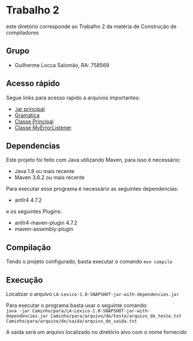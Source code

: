 # Trabalho 2 

este diretório corresponde ao Trabalho 2 da matéria de Construção de compiladores

## Grupo
- Guilherme Locca Salomão, RA: 758569

## Acesso rápido
Segue links para acesso rapido a arquivos importantes:
- [.jar principal](https://github.com/Caotichazard/Construcao-de-Compiladores/blob/main/Trabalho-2/LA-Lexico/target/LA-Lexico-1.0-SNAPSHOT-jar-with-dependencies.jar)
- [Gramatica](https://github.com/Caotichazard/Construcao-de-Compiladores/blob/main/Trabalho-2/LA-Lexico/src/main/antlr4/br/ufscar/dc/compiladores/la/lexico/LA.g4) 
- [Classe Principal](https://github.com/Caotichazard/Construcao-de-Compiladores/blob/main/Trabalho-2/LA-Lexico/src/main/java/br/ufscar/dc/compiladores/la/lexico/Principal.java)
- [Classe MyErrorListener](https://github.com/Caotichazard/Construcao-de-Compiladores/blob/main/Trabalho-2/LA-Lexico/src/main/java/br/ufscar/dc/compiladores/la/lexico/MyErrorListener.java)

## Dependencias
Este projeto foi feito com Java utilizando Maven, para isso é necessário:
- Java 1.8 ou mais recente
- Maven 3.6.2 ou mais recente

Para executar esse programa é necessário as seguintes dependencias:
- antlr4 4.7.2

e os seguintes Plugins:
- antlr4-maven-plugin 4.7.2
- maven-assembly-plugin

## Compilação
Tendo o projeto configurado, basta executar o comando
`mvn compile`


## Execução
Localizar o arquivo `LA-Lexico-1.0-SNAPSHOT-jar-with-dependencies.jar` 

Para executar o programa basta usar o seguinte comando:\
`java -jar Caminho/para/LA-Lexico-1.0-SNAPSHOT-jar-with-dependencies.jar Caminho/para/arquivo/de/teste/arquivo_de_teste.txt Caminho/para/arquivo/de/saida/arquivo_de_saida.txt`

A saida será um arquivo localizado no diretório alvo com o nome fornecido
